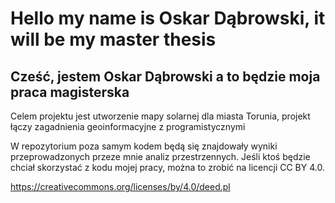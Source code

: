 # Hello my name is Oskar Dąbrowski, it will be my master thesis

## Cześć, jestem Oskar Dąbrowski a to będzie moja praca magisterska

Celem projektu jest utworzenie mapy solarnej dla miasta Torunia,
projekt łączy zagadnienia geoinformacyjne z programistycznymi

W repozytorium poza samym kodem będą się znajdowały wyniki przeprowadzonych
przeze mnie analiz przestrzennych. Jeśli ktoś będzie chciał skorzystać z kodu
mojej pracy, można to zrobić na licencji CC BY 4.0.

https://creativecommons.org/licenses/by/4.0/deed.pl
